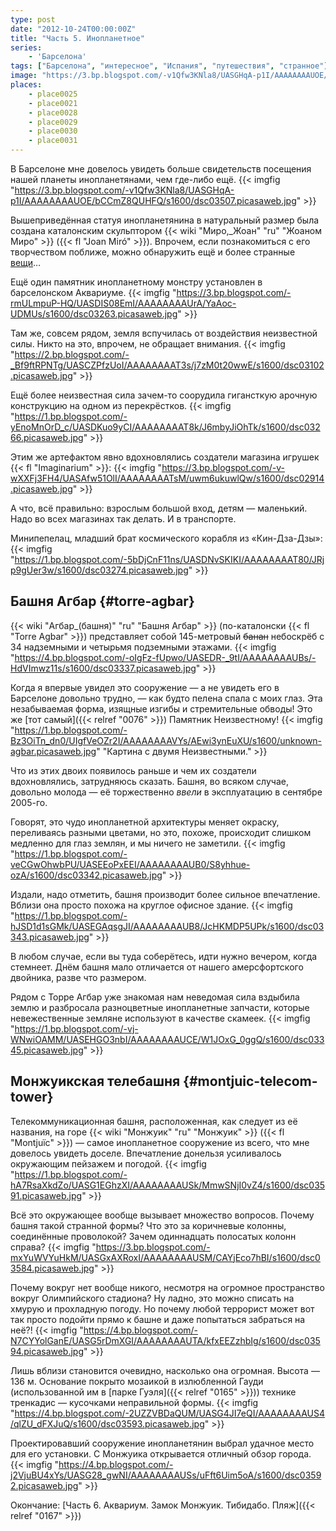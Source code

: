```yaml
---
type: post
date: "2012-10-24T00:00:00Z"
title: "Часть 5. Инопланетное"
series:
    - 'Барселона'
tags: ["Барселона", "интересное", "Испания", "путешествия", "странное"]
image: "https://3.bp.blogspot.com/-v1Qfw3KNla8/UASGHqA-p1I/AAAAAAAAUOE/bCCmZ8QUHFQ/s1600/dsc03507.picasaweb.jpg"
places:
    - place0025
    - place0021
    - place0028
    - place0029
    - place0030
    - place0031
---
```


В Барселоне мне довелось увидеть больше свидетельств посещения нашей планеты инопланетянами, чем где-либо ещё.
{{< imgfig "https://3.bp.blogspot.com/-v1Qfw3KNla8/UASGHqA-p1I/AAAAAAAAUOE/bCCmZ8QUHFQ/s1600/dsc03507.picasaweb.jpg" >}}

<!--more-->

Вышеприведённая статуя инопланетянина в натуральный размер была создана каталонским скульптором {{< wiki "Миро,_Жоан" "ru" "Жоаном Миро" >}} ({{< fl "Joan Miró" >}}). Впрочем, если познакомиться с его творчеством поближе, можно обнаружить ещё и более странные [вещи](http://upload.wikimedia.org/wikipedia/commons/a/ac/Miro%27s_sculpture%2C_MADRID.jpg)…

Ещё один памятник инопланетному монстру установлен в барселонском Аквариуме.
{{< imgfig "https://3.bp.blogspot.com/-rmULmpuP-HQ/UASDIS08EmI/AAAAAAAAUrA/YaAoc-UDMUs/s1600/dsc03263.picasaweb.jpg" >}}

Там же, совсем рядом, земля вспучилась от воздействия неизвестной силы. Никто на это, впрочем, не обращает внимания.
{{< imgfig "https://2.bp.blogspot.com/-_Bf9ftRPNTg/UASCZPfzUoI/AAAAAAAAT3s/j7zM0t20wwE/s1600/dsc03102.picasaweb.jpg" >}}

Ещё более неизвестная сила зачем-то соорудила гигансткую арочную конструкцию на одном из перекрёстков.
{{< imgfig "https://1.bp.blogspot.com/-yEnoMnOrD_c/UASDKuo9yCI/AAAAAAAAT8k/J6mbyJiOhTk/s1600/dsc03266.picasaweb.jpg" >}}

Этим же артефактом явно вдохновлялись создатели магазина игрушек {{< fl "Imaginarium" >}}:
{{< imgfig "https://3.bp.blogspot.com/-v-wXXFj3FH4/UASAfw51OlI/AAAAAAAATsM/uwm6ukuwlQw/s1600/dsc02914.picasaweb.jpg" >}}

А что, всё правильно: взрослым большой вход, детям — маленький. Надо во всех магазинах так делать. И в транспорте.

Минипепелац, младший брат космического корабля из «Кин-Дза-Дзы»:
{{< imgfig "https://1.bp.blogspot.com/-5bDjCnF11ns/UASDNvSKIKI/AAAAAAAAT80/JRjp9gUer3w/s1600/dsc03274.picasaweb.jpg" >}}

## Башня Агбар {#torre-agbar}

{{< wiki "Агбар_(башня)" "ru" "Башня Агбар" >}} (по-каталонски {{< fl "Torre Agbar" >}}) представляет собой 145-метровый ~~банан~~ небоскрёб с 34 надземными и четырьмя подземными этажами.
{{< imgfig "https://4.bp.blogspot.com/-oIgFz-fUpwo/UASEDR-_9tI/AAAAAAAAUBs/-HdVImwz11s/s1600/dsc03337.picasaweb.jpg" >}}

Когда я впервые увидел это сооружение — а не увидеть его в Барселоне довольно трудно, — как будто пелена спала с моих глаз. Эта незабываемая форма, изящные изгибы и стремительные обводы! Это же [тот самый]({{< relref "0076" >}}) Памятник Неизвестному!
{{< imgfig "https://1.bp.blogspot.com/-Bz3OiTn_dn0/UIgfVeOZr2I/AAAAAAAAVYs/AEwi3ynEuXU/s1600/unknown-agbar.picasaweb.jpg" "Картина с двумя Неизвестными." >}}

Что из этих двоих появилось раньше и чем их создатели вдохновлялись, затрудняюсь сказать. Башня, во всяком случае, довольно молода — её торжественно *ввели* в эксплуатацию в сентябре 2005-го.

Говорят, это чудо инопланетной архитектуры меняет окраску, переливаясь разными цветами, но это, похоже, происходит слишком медленно для глаз землян, и мы ничего не заметили.
{{< imgfig "https://1.bp.blogspot.com/-veCGwOhwbPU/UASEEoPxEEI/AAAAAAAAUB0/S8yhhue-ozA/s1600/dsc03342.picasaweb.jpg" >}}

Издали, надо отметить, башня производит более сильное впечатление. Вблизи она просто похожа на круглое офисное здание.
{{< imgfig "https://1.bp.blogspot.com/-hJSD1d1sGMk/UASEGAqsgJI/AAAAAAAAUB8/JcHKMDP5UPk/s1600/dsc03343.picasaweb.jpg" >}}

В любом случае, если вы туда соберётесь, идти нужно вечером, когда стемнеет. Днём башня мало отличается от нашего амерсфортского двойника, разве что размером.

Рядом с Торре Агбар уже знакомая нам неведомая сила вздыбила землю и разбросала разноцветные инопланетные запчасти, которые невежественные земляне используют в качестве скамеек.
{{< imgfig "https://1.bp.blogspot.com/-vj-WNwiOAMM/UASEHGO3nbI/AAAAAAAAUCE/W1JOxG_0ggQ/s1600/dsc03345.picasaweb.jpg" >}}

## Монжуикская телебашня {#montjuic-telecom-tower}

Телекоммуникационная башня, расположенная, как следует из её названия, на горе {{< wiki "Монжуик" "ru" "Монжуик" >}} ({{< fl "Montjuïc" >}}) — самое инопланетное сооружение из всего, что мне довелось увидеть доселе. Впечатление донельзя усиливалось окружающим пейзажем и погодой.
{{< imgfig "https://1.bp.blogspot.com/-hA7RsaXkdZo/UASG1EGhzXI/AAAAAAAAUSk/MmwSNjI0vZ4/s1600/dsc03591.picasaweb.jpg" >}}

Всё это окружающее вообще вызывает множество вопросов. Почему башня такой странной формы? Что это за коричневые колонны, соединённые проволокой? Зачем одиннадцать полосатых колонн справа?
{{< imgfig "https://3.bp.blogspot.com/-mxYuWVYuHkM/UASGxAXRoxI/AAAAAAAAUSM/CAYjEco7hBI/s1600/dsc03584.picasaweb.jpg" >}}

Почему вокруг нет вообще никого, несмотря на огромное пространство вокруг Олимпийского стадиона? Ну ладно, это можно списать на хмурую и прохладную погоду. Но почему любой террорист может вот так просто подойти прямо к башне и даже попытаться забраться на неё?!
{{< imgfig "https://4.bp.blogspot.com/-N7CYYolGanE/UASG5rDmXGI/AAAAAAAAUTA/kfxEEZzhbIg/s1600/dsc03594.picasaweb.jpg" >}}

Лишь вблизи становится очевидно, насколько она огромная. Высота — 136 м. Основание покрыто мозаикой в излюбленной Гауди (использованной им в [парке Гуэля]({{< relref "0165" >}})) технике тренкадис — кусочками неправильной формы.
{{< imgfig "https://4.bp.blogspot.com/-2UZZVBDaQUM/UASG4JI7eQI/AAAAAAAAUS4/qlZU_dFXJuQ/s1600/dsc03593.picasaweb.jpg" >}}

Проектировавший сооружение инопланетянин выбрал удачное место для его установки. С Монжуика открывается отличный обзор города.
{{< imgfig "https://4.bp.blogspot.com/-j2VjuBU4xYs/UASG28_gwNI/AAAAAAAAUSs/uFft6Uim5oA/s1600/dsc03592.picasaweb.jpg" >}}

Окончание: [Часть 6. Аквариум. Замок Монжуик. Тибидабо. Пляж]({{< relref "0167" >}})
